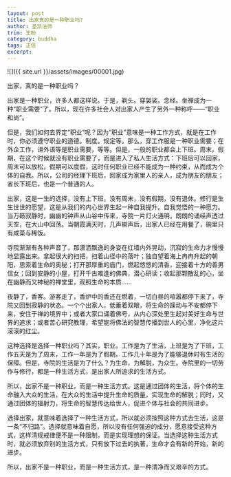 ```yaml
---
layout: post
title: 出家真的是一种职业吗?
author: 圣凯法师
trim: 王盼
category: buddha
tags: 正信
excerpt:
---
```


![]({{ site.url }}/assets/images/00001.jpg)

出家，真的是一种职业吗？

出家是一种职业，许多人都这样说。于是，剃头。穿袈裟。念经。坐禅成为一种“职业需要”了。所以，现在许多社会人对出家人产生了另外一种称呼——“职业和尚”。

但是，我们如何去界定“职业”呢？因为“职业”意味是一种工作方式，就是在工作时，你必须遵守职业的道德。制度。规定等。那么，穿工作服是一种职业需要；在外企工作，讲外语等是职业需要，等等。但是，一般的职业都会上下班。周末。假期，在这个时候就没有职业需要了，而是进入了私人生活方式：下班后可以回家，周末可以放松，假期可以度假，这时任何职业已经不能成为一种约束，从而成为个体的自我。所以，公司的经理下班后，回家成为家里人的亲人，成为朋友的朋友；省长下班后，也是一个普通的人。

出家，这是一生的选择，没有上下班，没有周末，没有假期，没有退休。修行是生生世世的愿望，这是从我们的内心世界生起一种自我提升。自我觉悟的一种愿力。当万籁寂静时，幽幽的钟声从山谷中传来，寺院一片灯火通明，朗朗的诵经声透过天空，在大山中回荡。当朝霞满天时，几声梆声后，出家人已经在用餐了，碗里只有咸菜与稀饭。

寺院渐渐有各种声音了，那潇洒飘逸的身姿在红墙内外晃动，沉寂的生命力才慢慢地显露出来。拿起很大的扫把，扫着山径中的落叶；独自望着海上冉冉升起的朝阳，思索着生命的奥秘；打开那厚重的庙门，燃起悠悠的清香，迎接着十方的善男信女；回到安静的小屋，打开千古难逢的佛典，潜心研读；收起那颗散乱的心，坐在幽静而又神秘的禅堂里，观照生命的本质……

夜静了，香客。游客走了，香炉中的香还在燃着，一切白昼的喧嚣都停下来了，寺院又回到寂静的状态。一个个出家人，低垂着双眼，将生命的躁动与不安都停下来，安住于禅的境界中；或者大家口诵着佛号，从内心深处里生起对美好生命与世界的追求；或者苦心研究教理，希望能将佛法的智慧传播到世人的心里，净化这片滚滚的红尘。

这种选择是选择一种职业吗？其实，职业。工作是为了生活，上班是为了下班，工作五天是为了周末，工作一年是为了假期。工作几十年是为了能够退休时有生活的保障。但是，寺院的生活是为了什么？为生命，为解脱，为众生。寺院里的一切劳作与修行，都是一种生活方式，是出家人所追求的生活方式。

所以，出家不是一种职业，而是一种生活方式。这是通过团体的生活，将个体的生命融入大众的生活，在大众的生活中提升生命的质量，实现生命的解脱；同时，又通过团体的辐射力，将生命的智慧传达给世人，促进个体与社会的共同进步。

选择出家，就意味着选择了一种生活方式，所以就必须按照这种方式去生活，这是一条“不归路”。选择就意味着自愿，所以没有任何强迫的成分，愿意接受这种方式，这样清规戒律便不是一种限制，而是实现理想的保证。当选择这种生活方式时，就必须放弃别的生活方式，只有放下过去的执著，生命才会有新的开始，新的进步。

所以，出家不是一种职业，而是一种生活方式，是一种清净而又艰辛的方式。
